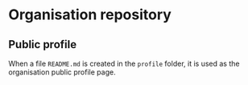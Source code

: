 # Organisation repository

## Public profile

When a file `README.md` is created in the `profile` folder, it is used as the organisation public profile page.
